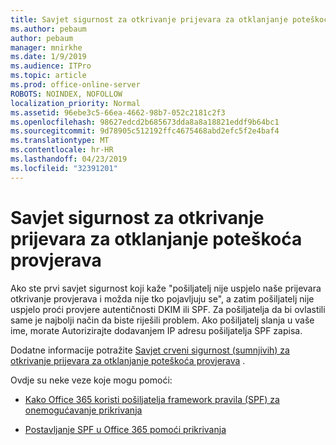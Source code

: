 ```yaml
---
title: Savjet sigurnost za otkrivanje prijevara za otklanjanje poteškoća provjerava
ms.author: pebaum
author: pebaum
manager: mnirkhe
ms.date: 1/9/2019
ms.audience: ITPro
ms.topic: article
ms.prod: office-online-server
ROBOTS: NOINDEX, NOFOLLOW
localization_priority: Normal
ms.assetid: 96ebe3c5-66ea-4662-98b7-052c2181c2f3
ms.openlocfilehash: 98627edcd2b685673dda8a8a18821eddf9b64bc1
ms.sourcegitcommit: 9d78905c512192ffc4675468abd2efc5f2e4baf4
ms.translationtype: MT
ms.contentlocale: hr-HR
ms.lasthandoff: 04/23/2019
ms.locfileid: "32391201"
---
```

# <a name="troubleshooting-the-safety-tip-for-fraud-detection-checks"></a>Savjet sigurnost za otkrivanje prijevara za otklanjanje poteškoća provjerava



Ako ste prvi savjet sigurnost koji kaže "pošiljatelj nije uspjelo naše prijevara otkrivanje provjerava i možda nije tko pojavljuju se", a zatim pošiljatelj nije uspjelo proći provjere autentičnosti DKIM ili SPF. Za pošiljatelja da bi ovlastili same je najbolji način da biste riješili problem. Ako pošiljatelj slanja u vaše ime, morate Autorizirajte dodavanjem IP adresu pošiljatelja SPF zapisa.
  
Dodatne informacije potražite [Savjet crveni sigurnost (sumnjivih) za otkrivanje prijevara za otklanjanje poteškoća provjerava](https://blogs.msdn.microsoft.com/tzink/2016/11/02/troubleshooting-the-red-suspicious-safety-tip-for-fraud-detection-checks/) . 
  
Ovdje su neke veze koje mogu pomoći:
  
- [Kako Office 365 koristi pošiljatelja framework pravila (SPF) za onemogućavanje prikrivanja](https://docs.microsoft.com/office365/SecurityCompliance/how-office-365-uses-spf-to-prevent-spoofing)
    
- [Postavljanje SPF u Office 365 pomoći prikrivanja](https://docs.microsoft.com/office365/SecurityCompliance/set-up-spf-in-office-365-to-help-prevent-spoofing)
    

